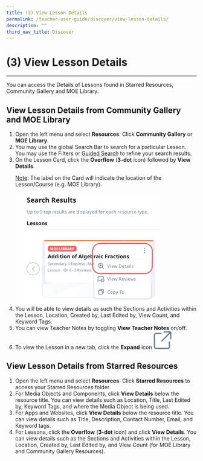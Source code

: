 ```yaml
---
title: (3) View Lesson Details
permalink: /teacher-user-guide/discover/view-lesson-details/
description: ""
third_nav_title: Discover
---
```

<h1>(3) View Lesson Details</h1>
<hr>
	<p>You can access the Details of Lessons found in Starred Resources, Community Gallery and MOE Library.</p>
	<h2>View Lesson Details from Community Gallery and MOE Library</h2>
	<ol>
		<li>Open the left menu and select <strong>Resources</strong>. Click <strong>Community Gallery</strong> or <strong>MOE Library</strong>.</li>
		<li>You may use the global Search Bar to search for a particular Lesson. You may use the Filters or <a target="_blank" href="/teacher-user-guide/discover/search-for-resources/">Guided Search</a> to refine your search results.</li>
		<li>On the Lesson Card, click the <strong>Overflow</strong> (<strong>3-dot</strong> icon) followed by <strong>View Details</strong>.</li>
	<p><u>Note</u>: The label on the Card will indicate the location of the Lesson/Course (e.g. MOE Library).</p>
		<a target="_blank" href="/images/2Teacher/D-LessonDetails.png"><img alt="LessonDetails" src="/images/2Teacher/D-LessonDetails.png"></a>
		<li>You will be able to view details as such the Sections and Activities within the Lesson, Location, Created by, Last Edited by, View Count, and Keyword Tags.</li>
		<li>You can view Teacher Notes by toggling <strong>View Teacher Notes</strong> on/off.</li>
		<li>To view the Lesson in a new tab, click the <strong>Expand</strong> icon <img style="width:10%; display: inline;" src="/images/Icons/external-link.svg"></li>
	</ol>
	<h2>View Lesson Details from Starred Resources</h2>
	<ol>
		<li>Open the left menu and select <strong>Resources</strong>. Click <strong>Starred Resources</strong> to access your Starred Resources folder.</li>
		<li>For Media Objects and Components, click <strong>View Details</strong> below the resource title. You can view details such as Location, Title, Last Edited by, Keyword Tags, and where the Media Object is being used.</li>
		<li>For Apps and Websites, click <strong>View Details</strong> below the resource title. You can view details such as Title, Description, Contact Number, Email, and Keyword tags.</li>
		<li>For Lessons, click the <strong>Overflow</strong> (<strong>3-dot</strong> icon) and click <strong>View Details</strong>. You can view details such as the Sections and Activities within the Lesson, Location, Created by, Last Edited by, and View Count (for MOE Library and Community Gallery Resources).</li>
	</ol>